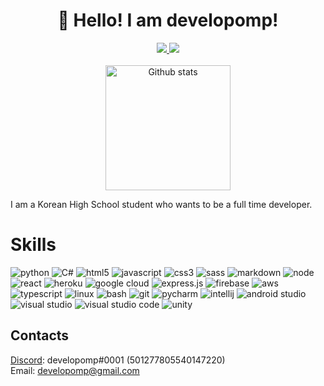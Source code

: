 <h1 align="center">
  👋 Hello! I am developomp!
</h1>

<p align="center">
	<a href="https://developomp.com">
		<img src="https://img.shields.io/badge/BLOG-grey?style=for-the-badge" />
	</a>
	<a href="https://www.buymeacoffee.com/developomp">
		<img src="https://img.shields.io/badge/BUY_ME_A_COFFEE-yellow?style=for-the-badge" />
	</a>
    <br />
    <br />
	<a href="https://github.com/anuraghazra/github-readme-stats#github-stats-card">
    	<img alt="Github stats" src="https://github-readme-stats.vercel.app/api?username=developomp&show_icons=true&count_private=true&theme=dark" height="200" />
	</a>
</p>

I am a Korean High School student who wants to be a full time developer.<br />

# Skills

<!-- https://github.com/simple-icons/simple-icons/blob/develop/slugs.md -->

![python](https://img.shields.io/badge/python-blue?style=for-the-badge&logo=python&logoColor=white)
![C#](https://img.shields.io/badge/C%23-0AC97F?style=for-the-badge&logo=c-sharp&logoColor=white)
![html5](https://img.shields.io/badge/HTML5-E34F26?style=for-the-badge&logo=html5&logoColor=white)
![javascript](https://img.shields.io/badge/JavaScript-F7DF1E?style=for-the-badge&logo=javascript&logoColor=black)
![css3](https://img.shields.io/badge/CSS3-1572B6?style=for-the-badge&logo=css3&logoColor=white)
![sass](https://img.shields.io/badge/Sass-CC6699?style=for-the-badge&logo=sass&logoColor=white)
![markdown](https://img.shields.io/badge/Markdown-000000?style=for-the-badge&logo=markdown&logoColor=white)
![node](https://img.shields.io/badge/Node.js-43853D?style=for-the-badge&logo=node.js&logoColor=white)
![react](https://img.shields.io/badge/React-20232A?style=for-the-badge&logo=react&logoColor=61DAFB)
![heroku](https://img.shields.io/badge/Heroku-430098?style=for-the-badge&logo=heroku&logoColor=white)
![google cloud](https://img.shields.io/badge/Google_Cloud-4285F4?style=for-the-badge&logo=google-cloud&logoColor=white)
![express.js](https://img.shields.io/badge/Express.js-grey?style=for-the-badge&logo=express)
![firebase](https://img.shields.io/badge/firebase-orange?style=for-the-badge&logo=firebase&logoColor=white)
![aws](https://img.shields.io/badge/aws-red?style=for-the-badge&logo=amazonaws&logoColor=white)
![typescript](https://img.shields.io/badge/typescrit-blue?style=for-the-badge&logo=typescript&logoColor=white)
![linux](https://img.shields.io/badge/linux-yellow?style=for-the-badge&logo=linux&logoColor=white)
![bash](https://img.shields.io/badge/bash-black?style=for-the-badge&logo=gnubash&logoColor=white)
![git](https://img.shields.io/badge/git-orange?style=for-the-badge&logo=git&logoColor=white)
![pycharm](https://img.shields.io/badge/pycharm-green?style=for-the-badge&logo=pycharm&logoColor=white)
![intellij](https://img.shields.io/badge/intellij_idea-red?style=for-the-badge&logo=intellij-idea&logoColor=white)
![android studio](https://img.shields.io/badge/android_studio-darkgreen?style=for-the-badge&logo=android-studio&logoColor=white)
![visual studio](https://img.shields.io/badge/visual_studio-blue?style=for-the-badge&logo=visual-studio&logoColor=white)
![visual studio code](https://img.shields.io/badge/visual_studio_code-blue?style=for-the-badge&logo=visual-studio-code&logoColor=white)
![unity](https://img.shields.io/badge/unity-black?style=for-the-badge&logo=unity&logoColor=white)

## Contacts

[Discord](https://discord.com): developomp#0001 (501277805540147220)\
Email: developomp@gmail.com
